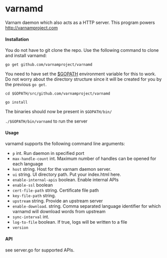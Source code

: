 varnamd
=============

Varnam daemon which also acts as a HTTP server. This program powers http://varnamproject.com

#### Installation

You do not have to git clone the repo. Use the following command to clone and install varnamd:

`go get github.com/varnamproject/varnamd`

You need to have set the [$GOPATH](https://github.com/golang/go/wiki/GOPATH) environment variable for this to work. Do not worry about the directory structure since it will be created for you by the previous `go get`.

`cd $GOPATH/src/github.com/varnamproject/varnamd`

`go install`

The binaries should now be present in `$GOPATH/bin/`

`./$GOPATH/bin/varnamd` to run the server

#### Usage

varnamd supports the following command line arguments:

+ `p` int. Run daemon in specified port
+ `max-handle-count` int. Maximum number of handles can be opened for each language
+ `host` string. Host for the varnam daemon server. 
+ `ui` string. UI directory path. Put your index.html here.
+ `enable-internal-apis` boolean. Enable internal APIs
+ `enable-ssl` boolean
+ `cert-file-path` string. Certificate file path
+ `key-file-path` string.
+ `upstream` string. Provide an upstream server
+ `enable-download`. string. Comma separated language identifier for which varnamd will download words from upstream
+ `sync-interval` int.
+ `log-to-file` boolean. If true, logs will be written to a file
+ `version`

#### API
see server.go for supported APIs.
